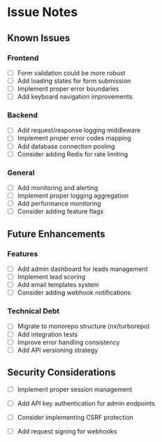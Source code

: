 # Issue Notes

## Known Issues

### Frontend
- [ ] Form validation could be more robust
- [ ] Add loading states for form submission
- [ ] Implement proper error boundaries
- [ ] Add keyboard navigation improvements

### Backend
- [ ] Add request/response logging middleware
- [ ] Implement proper error codes mapping
- [ ] Add database connection pooling
- [ ] Consider adding Redis for rate limiting

### General
- [ ] Add monitoring and alerting
- [ ] Implement proper logging aggregation
- [ ] Add performance monitoring
- [ ] Consider adding feature flags

## Future Enhancements

### Features
- [ ] Add admin dashboard for leads management
- [ ] Implement lead scoring
- [ ] Add email templates system
- [ ] Consider adding webhook notifications

### Technical Debt
- [ ] Migrate to monorepo structure (nx/turborepo)
- [ ] Add integration tests
- [ ] Improve error handling consistency
- [ ] Add API versioning strategy

## Security Considerations

- [ ] Implement proper session management
- [ ] Add API key authentication for admin endpoints
- [ ] Consider implementing CSRF protection
- [ ] Add request signing for webhooks

